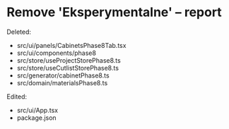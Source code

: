 
# Remove 'Eksperymentalne' – report

Deleted:
- src/ui/panels/CabinetsPhase8Tab.tsx
- src/ui/components/phase8
- src/store/useProjectStorePhase8.ts
- src/store/useCutlistStorePhase8.ts
- src/generator/cabinetPhase8.ts
- src/domain/materialsPhase8.ts

Edited:
- src/ui/App.tsx
- package.json
